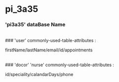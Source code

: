 # pi_3a35
### 'pi3a35' dataBase Name
<br>
### 'user' commonly-used-table-attributes : 
   <p> firstName/lastName/email/id/appointments <p>
<br>
### 'docor' 'nurse' commonly-used-table-attributes : 
   <p> id/speciality/calandarDays/phone  <p>
